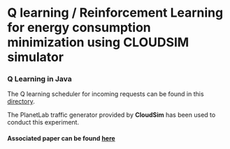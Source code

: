 
# Q learning / Reinforcement Learning for energy consumption minimization using CLOUDSIM simulator 

### Q Learning in Java    

The Q learning scheduler for incoming requests can be found in this [directory](https://github.com/EsratMaria/Reinforcement-Learning_for_Energy_Minimization_Using_CLoudsim/tree/master/examples/org/cloudbus/cloudsim/examples/QLearningScheduler).

The PlanetLab traffic generator provided by **CloudSim** has been used to conduct this experiment.      

#### Associated paper can be found [here](https://link.springer.com/article/10.1007/s10586-021-03338-9)

